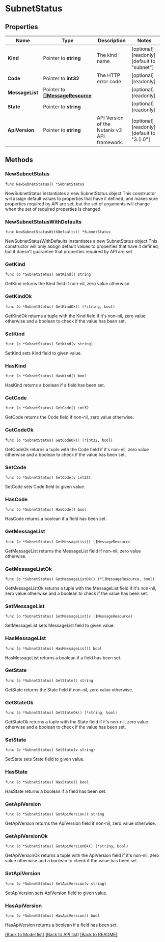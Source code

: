 # SubnetStatus

## Properties

Name | Type | Description | Notes
------------ | ------------- | ------------- | -------------
**Kind** | Pointer to **string** | The kind name | [optional] [readonly] [default to "subnet"]
**Code** | Pointer to **int32** | The HTTP error code. | [optional] [readonly] 
**MessageList** | Pointer to [**[]MessageResource**](MessageResource.md) |  | [optional] [readonly] 
**State** | Pointer to **string** |  | [optional] [readonly] 
**ApiVersion** | Pointer to **string** | API Version of the Nutanix v3 API framework. | [optional] [readonly] [default to "3.1.0"]

## Methods

### NewSubnetStatus

`func NewSubnetStatus() *SubnetStatus`

NewSubnetStatus instantiates a new SubnetStatus object
This constructor will assign default values to properties that have it defined,
and makes sure properties required by API are set, but the set of arguments
will change when the set of required properties is changed

### NewSubnetStatusWithDefaults

`func NewSubnetStatusWithDefaults() *SubnetStatus`

NewSubnetStatusWithDefaults instantiates a new SubnetStatus object
This constructor will only assign default values to properties that have it defined,
but it doesn't guarantee that properties required by API are set

### GetKind

`func (o *SubnetStatus) GetKind() string`

GetKind returns the Kind field if non-nil, zero value otherwise.

### GetKindOk

`func (o *SubnetStatus) GetKindOk() (*string, bool)`

GetKindOk returns a tuple with the Kind field if it's non-nil, zero value otherwise
and a boolean to check if the value has been set.

### SetKind

`func (o *SubnetStatus) SetKind(v string)`

SetKind sets Kind field to given value.

### HasKind

`func (o *SubnetStatus) HasKind() bool`

HasKind returns a boolean if a field has been set.

### GetCode

`func (o *SubnetStatus) GetCode() int32`

GetCode returns the Code field if non-nil, zero value otherwise.

### GetCodeOk

`func (o *SubnetStatus) GetCodeOk() (*int32, bool)`

GetCodeOk returns a tuple with the Code field if it's non-nil, zero value otherwise
and a boolean to check if the value has been set.

### SetCode

`func (o *SubnetStatus) SetCode(v int32)`

SetCode sets Code field to given value.

### HasCode

`func (o *SubnetStatus) HasCode() bool`

HasCode returns a boolean if a field has been set.

### GetMessageList

`func (o *SubnetStatus) GetMessageList() []MessageResource`

GetMessageList returns the MessageList field if non-nil, zero value otherwise.

### GetMessageListOk

`func (o *SubnetStatus) GetMessageListOk() (*[]MessageResource, bool)`

GetMessageListOk returns a tuple with the MessageList field if it's non-nil, zero value otherwise
and a boolean to check if the value has been set.

### SetMessageList

`func (o *SubnetStatus) SetMessageList(v []MessageResource)`

SetMessageList sets MessageList field to given value.

### HasMessageList

`func (o *SubnetStatus) HasMessageList() bool`

HasMessageList returns a boolean if a field has been set.

### GetState

`func (o *SubnetStatus) GetState() string`

GetState returns the State field if non-nil, zero value otherwise.

### GetStateOk

`func (o *SubnetStatus) GetStateOk() (*string, bool)`

GetStateOk returns a tuple with the State field if it's non-nil, zero value otherwise
and a boolean to check if the value has been set.

### SetState

`func (o *SubnetStatus) SetState(v string)`

SetState sets State field to given value.

### HasState

`func (o *SubnetStatus) HasState() bool`

HasState returns a boolean if a field has been set.

### GetApiVersion

`func (o *SubnetStatus) GetApiVersion() string`

GetApiVersion returns the ApiVersion field if non-nil, zero value otherwise.

### GetApiVersionOk

`func (o *SubnetStatus) GetApiVersionOk() (*string, bool)`

GetApiVersionOk returns a tuple with the ApiVersion field if it's non-nil, zero value otherwise
and a boolean to check if the value has been set.

### SetApiVersion

`func (o *SubnetStatus) SetApiVersion(v string)`

SetApiVersion sets ApiVersion field to given value.

### HasApiVersion

`func (o *SubnetStatus) HasApiVersion() bool`

HasApiVersion returns a boolean if a field has been set.


[[Back to Model list]](../README.md#documentation-for-models) [[Back to API list]](../README.md#documentation-for-api-endpoints) [[Back to README]](../README.md)


